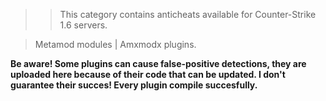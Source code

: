 >> This category contains anticheats available for Counter-Strike 1.6 servers.
   
   > Metamod modules | Amxmodx plugins.

<b>Be aware! Some plugins can cause false-positive detections, they are uploaded here because of their code that can be updated. I don't guarantee their succes! Every plugin compile succesfully.</b>